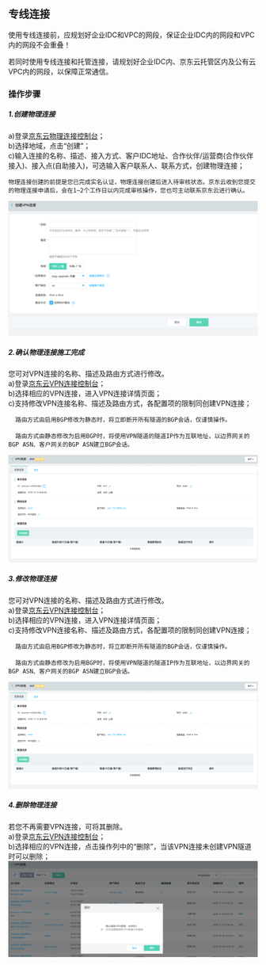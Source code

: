 ## 专线连接

使用专线连接前，应规划好企业IDC和VPC的网段，保证企业IDC内的网段和VPC内的网段不会重叠！

若同时使用专线连接和托管连接，请规划好企业IDC内、京东云托管区内及公有云VPC内的网段，以保障正常通信。

### 操作步骤
##### 1.创建物理连接
a)登录[京东云物理连接控制台](https://cns-console.jdcloud.com/host/physicalConnection/list)；  </br>
b)选择地域，点击“创建”；</br>
c)输入连接的名称、描述、接入方式、客户IDC地址、合作伙伴/运营商(合作伙伴接入)、接入点(自助接入)，可选输入客户联系人、联系方式，创建物理连接；</br>

```
物理连接创建的前提是您已完成实名认证，物理连接创建后进入待审核状态。京东云收到您提交的物理连接申请后，会在1~2个工作日以内完成审核操作，您也可主动联系京东云进行确认。
```



![](../../../../../image/Networking/VPN/Operation-Guide/create-vpnconnection.png)

##### 2.确认物理连接施工完成
您可对VPN连接的名称、描述及路由方式进行修改。</br>
a)登录[京东云VPN连接控制台](https://cns-console.jdcloud.com/host/vpnConnection/list)；  </br>
b)选择相应的VPN连接，进入VPN连接详情页面；</br>
c)支持修改VPN连接名称、描述及路由方式，各配置项的限制同创建VPN连接；</br>
```
  路由方式由启用BGP修改为静态时，将立即断开所有隧道的BGP会话，仅谨慎操作。

  路由方式由静态修改为启用BGP时，将使用VPN隧道的隧道IP作为互联地址，以边界网关的BGP ASN、客户网关的BGP ASN建立BGP会话。
```
![](../../../../../image/Networking/VPN/Operation-Guide/update-vpnconnection.png)

##### 3.修改物理连接
您可对VPN连接的名称、描述及路由方式进行修改。</br>
a)登录[京东云VPN连接控制台](https://cns-console.jdcloud.com/host/vpnConnection/list)；  </br>
b)选择相应的VPN连接，进入VPN连接详情页面；</br>
c)支持修改VPN连接名称、描述及路由方式，各配置项的限制同创建VPN连接；</br>
```
  路由方式由启用BGP修改为静态时，将立即断开所有隧道的BGP会话，仅谨慎操作。

  路由方式由静态修改为启用BGP时，将使用VPN隧道的隧道IP作为互联地址，以边界网关的BGP ASN、客户网关的BGP ASN建立BGP会话。
```
![](../../../../../image/Networking/VPN/Operation-Guide/update-vpnconnection.png)

##### 4.删除物理连接
若您不再需要VPN连接，可将其删除。</br>
a)登录[京东云VPN连接控制台](https://cns-console.jdcloud.com/host/vpnConnection/list)；  </br>
b)选择相应的VPN连接，点击操作列中的“删除”，当该VPN连接未创建VPN隧道时可以删除；</br>
![](../../../../../image/Networking/VPN/Operation-Guide/delete-vpnconnection.png)
